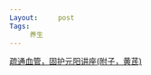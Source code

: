 ```yaml
---
Layout:     post
Tags: 
     养生
---
```

[疏通血管，固护元阳讲座(附子，黄芪)](https://www.canva.cn/design/DAFRFj4pXYI/watch)
